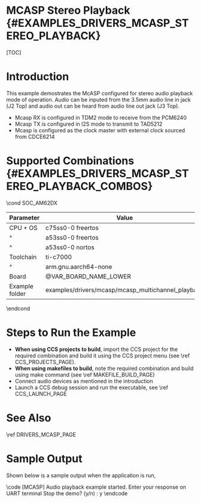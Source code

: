 # MCASP Stereo Playback {#EXAMPLES_DRIVERS_MCASP_STEREO_PLAYBACK}

[TOC]

# Introduction

This example demostrates the McASP configured for stereo audio playback mode
of operation. Audio can be inputed from the 3.5mm audio line in jack (J2 Top)
and audio out can be heard from audio line out jack (J3 Top).

- Mcasp RX is configured in TDM2 mode to receive from the PCM6240
- Mcasp TX is configured in I2S mode to transmit to TAD5212
- Mcasp is configured as the clock master with external clock sourced from CDCE6214

# Supported Combinations {#EXAMPLES_DRIVERS_MCASP_STEREO_PLAYBACK_COMBOS}

\cond SOC_AM62DX

 Parameter      | Value
 ---------------|-----------
 CPU + OS       | c75ss0-0 freertos
 ^              | a53ss0-0 freertos
 ^              | a53ss0-0 nortos
 Toolchain      | ti-c7000
 ^              | arm.gnu.aarch64-none
 Board          | @VAR_BOARD_NAME_LOWER
 Example folder | examples/drivers/mcasp/mcasp_multichannel_playback

\endcond

# Steps to Run the Example

- **When using CCS projects to build**, import the CCS project for the required combination
  and build it using the CCS project menu (see \ref CCS_PROJECTS_PAGE).
- **When using makefiles to build**, note the required combination and build using
  make command (see \ref MAKEFILE_BUILD_PAGE)
- Connect audio devices as mentioned in the introduction
- Launch a CCS debug session and run the executable, see \ref CCS_LAUNCH_PAGE

# See Also

\ref DRIVERS_MCASP_PAGE

# Sample Output

Shown below is a sample output when the application is run,

\code
[MCASP] Audio playback example started.
Enter your response on UART terminal
Stop the demo? (y/n) : y
\endcode

